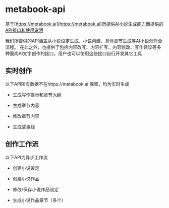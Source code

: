 # metabook-api
基于[https://metabook.ai](https://metabook.ai)所提供AI小说生成能力而提供的API接口和使用说明

我们所提供的API涵盖从小说设定生成、小说创建、具体章节生成等AI小说创作全流程。
在此之外，也提供了包括内容改写、内容扩写、内容修改、写作建议等多种面向AI文字创作的接口，用户也可以使用这些接口自行开发其它工具

## 实时创作
以下API所有数据不在https://metabook.ai 保留，均为实时生成
- 生成写作提示和章节大纲

- 生成章节内容

- 修改章节内容

- 生成故事线



## 创作工作流
以下API为异步工作流
- 创建小说设定

- 创建小说作品

- 修改/保存小说作品设定

- 生成小说作品章节（多个）
